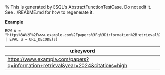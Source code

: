 % This is generated by ESQL's AbstractFunctionTestCase. Do not edit it. See ../README.md for how to regenerate it.

**Example**

```esql
ROW u = "https%3A%2F%2Fwww.example.com%2Fpapers%3Fq%3Dinformation%2Bretrieval%26year%3D2024%26citations%3Dhigh" | EVAL u = URL_DECODE(u)
```

| u:keyword |
| --- |
| https://www.example.com/papers?q=information+retrieval&year=2024&citations=high |


